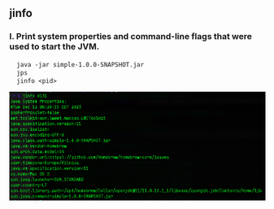 ## jinfo

### I. Print system properties and command-line flags that were used to start the JVM.
  ```
    java -jar simple-1.0.0-SNAPSHOT.jar
    jps
    jinfo <pid>
  ```
![Image](jinfo.png)